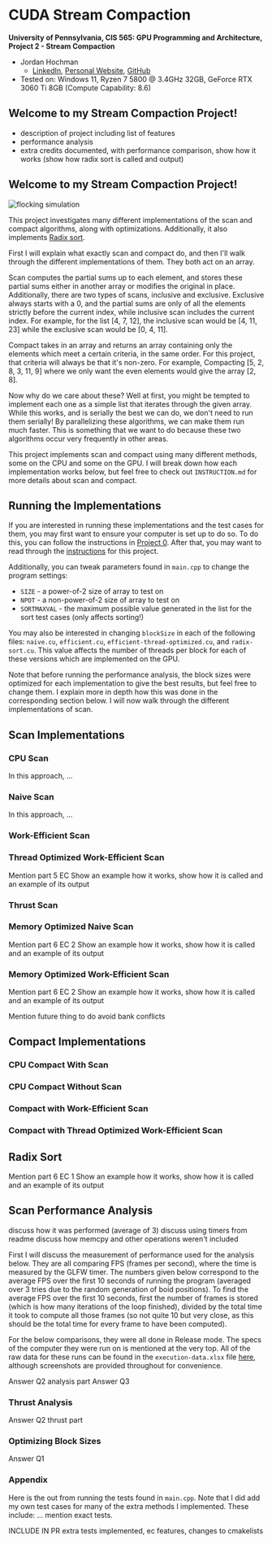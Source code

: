 CUDA Stream Compaction
======================

**University of Pennsylvania, CIS 565: GPU Programming and Architecture, Project 2 - Stream Compaction**

- Jordan Hochman
  - [LinkedIn](https://www.linkedin.com/in/jhochman24), [Personal Website](https://jordanh.xyz), [GitHub](https://github.com/JHawk0224)
- Tested on: Windows 11, Ryzen 7 5800 @ 3.4GHz 32GB, GeForce RTX 3060 Ti 8GB (Compute Capability: 8.6)

## Welcome to my Stream Compaction Project!

- description of project including list of features
- performance analysis
- extra credits documented, with performance comparison, show how it works (show how radix sort is called and output)

## Welcome to my Stream Compaction Project!

![flocking simulation](images/simulation/flocking.gif)

This project investigates many different implementations of the scan and compact algorithms, along with optimizations. Additionally, it also implements [Radix sort](https://en.wikipedia.org/wiki/Radix_sort).

First I will explain what exactly scan and compact do, and then I'll walk through the different implementations of them. They both act on an array.

Scan computes the partial sums up to each element, and stores these partial sums either in another array or modifies the original in place. Additionally, there are two types of scans, inclusive and exclusive. Exclusive always starts with a 0, and the partial sums are only of all the elements strictly before the current index, while inclusive scan includes the current index. For example, for the list [4, 7, 12], the inclusive scan would be [4, 11, 23] while the exclusive scan would be [0, 4, 11].

Compact takes in an array and returns an array containing only the elements which meet a certain criteria, in the same order. For this project, that criteria will always be that it's non-zero. For example, Compacting [5, 2, 8, 3, 11, 9] where we only want the even elements would give the array [2, 8].

Now why do we care about these? Well at first, you might be tempted to implement each one as a simple list that iterates through the given array. While this works, and is serially the best we can do, we don't need to run them serially! By parallelizing these algorithms, we can make them run much faster. This is something that we want to do because these two algorithms occur very frequently in other areas.

This project implements scan and compact using many different methods, some on the CPU and some on the GPU. I will break down how each implementation works below, but feel free to check out `INSTRUCTION.md` for more details about scan and compact.

## Running the Implementations

If you are interested in running these implementations and the test cases for them, you may first want to ensure your computer is set up to do so. To do this, you can follow the instructions in [Project 0](https://github.com/JHawk0224/CIS5650-Project0-Getting-Started/blob/main/INSTRUCTION.md). After that, you may want to read through the [instructions](INSTRUCTION.md) for this project.

Additionally, you can tweak parameters found in `main.cpp` to change the program settings:

- `SIZE` - a power-of-2 size of array to test on
- `NPOT` - a non-power-of-2 size of array to test on
- `SORTMAXVAL` - the maximum possible value generated in the list for the sort test cases (only affects sorting!)

You may also be interested in changing `blockSize` in each of the following files: `naive.cu`, `efficient.cu`, `efficient-thread-optimized.cu`, and `radix-sort.cu`. This value affects the number of threads per block for each of these versions which are implemented on the GPU.

Note that before running the performance analysis, the block sizes were optimized for each implementation to give the best results, but feel free to change them. I explain more in depth how this was done in the corresponding section below. I will now walk through the different implementations of scan.

## Scan Implementations

### CPU Scan

In this approach, ...

### Naive Scan

In this approach, ...

### Work-Efficient Scan

### Thread Optimized Work-Efficient Scan

Mention part 5 EC
Show an example how it works, show how it is called and an example of its output

### Thrust Scan

### Memory Optimized Naive Scan

Mention part 6 EC 2
Show an example how it works, show how it is called and an example of its output

### Memory Optimized Work-Efficient Scan

Mention part 6 EC 2
Show an example how it works, show how it is called and an example of its output

Mention future thing to do avoid bank conflicts

## Compact Implementations

### CPU Compact With Scan

### CPU Compact Without Scan

### Compact with Work-Efficient Scan

### Compact with Thread Optimized Work-Efficient Scan

## Radix Sort

Mention part 6 EC 1
Show an example how it works, show how it is called and an example of its output

## Scan Performance Analysis

discuss how it was performed (average of 3)
discuss using timers from readme
discuss how memcpy and other operations weren't included

First I will discuss the measurement of performance used for the analysis below. They are all comparing FPS (frames per second), where the time is measured by the GLFW timer. The numbers given below correspond to the average FPS over the first 10 seconds of running the program (averaged over 3 tries due to the random generation of boid positions). To find the average FPS over the first 10 seconds, first the number of frames is stored (which is how many iterations of the loop finished), divided by the total time it took to compute all those frames (so not quite 10 but very close, as this should be the total time for every frame to have been computed).

For the below comparisons, they were all done in Release mode. The specs of the computer they were run on is mentioned at the very top. All of the raw data for these runs can be found in the `execution-data.xlsx` file [here](execution-data.xlsx), although screenshots are provided throughout for convenience.

Answer Q2 analysis part
Answer Q3

### Thrust Analysis

Answer Q2 thrust part

### Optimizing Block Sizes

Answer Q1

### Appendix

Here is the out from running the tests found in `main.cpp`. Note that I did add my own test cases for many of the extra methods I implemented. These include: ... mention exact tests.

INCLUDE IN PR extra tests implemented, ec features, changes to cmakelists
